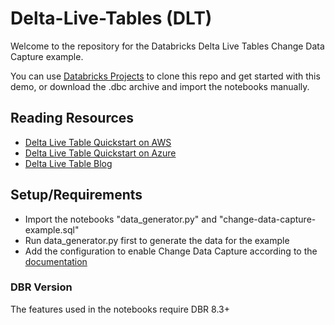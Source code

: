 # Delta-Live-Tables (DLT)

Welcome to the repository for the Databricks Delta Live Tables Change Data Capture example.

You can use [Databricks Projects](https://docs.databricks.com/repos.html) to clone this repo and get started with this demo, or download the .dbc archive and import the notebooks manually.
## Reading Resources

* [Delta Live Table Quickstart on AWS](https://docs.databricks.com/data-engineering/delta-live-tables/delta-live-tables-quickstart.html)
* [Delta Live Table Quickstart on Azure](https://docs.microsoft.com/en-us/azure/databricks/data-engineering/delta-live-tables/delta-live-tables-quickstart)
* [Delta Live Table Blog](https://databricks.com/discover/pages/getting-started-with-delta-live-tables)

## Setup/Requirements
- Import the notebooks "data_generator.py" and "change-data-capture-example.sql"
- Run data_generator.py first to generate the data for the example
- Add the configuration to enable Change Data Capture according to the [documentation](https://docs.databricks.com/data-engineering/delta-live-tables/delta-live-tables-cdc.html#requirements)


### DBR Version
The features used in the notebooks require DBR 8.3+